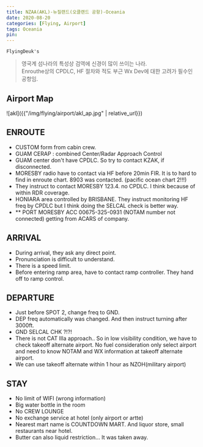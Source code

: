 ```yaml
---
title: NZAA(AKL)-뉴질랜드(오클랜드 공항)-Oceania
date: 2020-08-20
categories: [Flying, Airport]
tags: Oceania
pin:
---
```


`FlyingDeuk's`
> 영국계 섬나라의 특성상 검역에 신경이 많이 쓰이는 나라.<br>
Enrouthe상의 CPDLC, HF 절차와 적도 부근 Wx Dev에 대한 고려가 필수인 공항임.


## Airport Map
![akl]({{"/img/flying/airport/akl_ap.jpg" | relative_url}})

## ENROUTE
- CUSTOM form from cabin crew.
- GUAM CERAP : combined Center/Radar Approach Control
- GUAM center don't have CPDLC. So try to contact KZAK, if disconnected.
- MORESBY radio have to contact via HF before 20min FIR. It is to hard to find in enroute chart. 8903 was contacted. (pacific ocean chart 2!!!)
- They instruct to contact MORESBY 123.4. no CPDLC. I think because of within RDR coverage.
- HONIARA area controlled by BRISBANE. They instruct monitoring HF freq by CPDLC but I think doing the SELCAL check is better way.
- ** PORT MORESBY ACC 00675-325-0931 (NOTAM number not connected) getting from ACARS of company.

## ARRIVAL
- During arrival, they ask any direct point.
- Pronunciation is difficult to understand.
- There is a speed limit.
- Before entering ramp area, have to contact ramp controller. They hand off to ramp control.



## DEPARTURE
- Just before SPOT 2, change freq to GND.
- DEP freq automatically was changed. And then instruct turning after 3000ft.
- GND SELCAL CHK ?!?!
- There is not CAT IIIa approach.. So in low visibility condition, we have to check takeoff alternate airport. No fuel consideration only select airport and need to know NOTAM and WX information at takeoff alternate airport.
- We can use takeoff alternate within 1 hour as NZOH(military airport)

## STAY
- No limit of WIFI (wrong information)
- Big water bottle in the room
- No CREW LOUNGE
- No exchange service at hotel (only airport or artte)
- Nearest mart name is COUNTDOWN MART. And liquor store, small restaurants near hotel.
- Butter can also liquid restriction… It was taken away.
